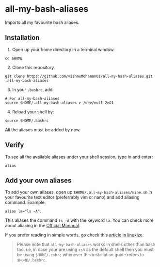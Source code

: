 # all-my-bash-aliases

Imports all my favourite bash aliases.


## Installation

1. Open up your home directory in a terminal window.

```shell
cd $HOME
```

2. Clone this repository.

```shell
git clone https://github.com/vishnuMohanan01/all-my-bash-aliases.git .all-my-bash-aliases
```

3. In your `.bashrc`, add:

```shell
# For all-my-bash-aliases
source $HOME/.all-my-bash-aliases > /dev/null 2>&1
```

4. Reload your shell by:

```shell
source $HOME/.bashrc
```

All the aliases must be added by now.

## Verify

To see all the available aliases under your shell session, type in and enter:

```shell
alias
```

## Add your own aliases

To add your own aliases, open up `$HOME/.all-my-bash-aliases/mine.sh` in your favourite text editor (preferrably vim or nano) and add aliasing command.
Example: 

```shell
alias la="ls -A";
```

This aliases the command `ls -A` with the keyword `la`. You can check more about aliasing in the [Official Mannual](https://www.man7.org/linux/man-pages/man1/alias.1p.html).

If you prefer reading in simple words, go check this [article in linuxize](https://linuxize.com/post/how-to-create-bash-aliases/).





>
>
> Please note that `all-my-bash-aliases` works in shells other than bash too. i.e, in case your are using `zsh` as the default shell then you must be
> using `$HOME/.zshrc`
> whenever this installation guide refers to `$HOME/.bashrc`.

